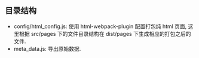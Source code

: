 ## 目录结构
- config/html_config.js: 使用 html-webpack-plugin 配置打包纯 html 页面, 这里根据 src/pages 下的文件目录结构在 dist/pages 下生成相应的打包之后的文件.
- meta_data.js: 导出原始数据.